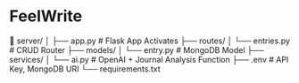 # FeelWrite

📁 server/
│
├── app.py                  # Flask App Activates
├── routes/
│   └── entries.py          # CRUD Router
├── models/
│   └── entry.py            # MongoDB Model
├── services/
│   └── ai.py               # OpenAI  + Journal Analysis Function
├── .env                    # API Key, MongoDB URI
└── requirements.txt
